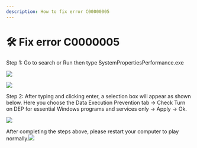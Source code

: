 ```yaml
---
description: How to fix error C00000005
---
```


# 🛠️ Fix error C0000005

Step 1: Go to search or Run then type SystemPropertiesPerformance.exe

![](https://i0.wp.com/diablo2-vn.com/tm/app/uploads/2023/09/1.png?resize=667%2C196\&ssl=1)

![](https://i0.wp.com/diablo2-vn.com/tm/app/uploads/2023/09/2.png?resize=678%2C740\&ssl=1)

Step 2: After typing and clicking enter, a selection box will appear as shown below. Here you choose the Data Execution Prevention tab -> Check Turn on DEP for essential Windows programs and services only -> Apply -> Ok.

![](https://i0.wp.com/diablo2-vn.com/tm/app/uploads/2023/09/3-1-1.png?resize=653%2C1100\&ssl=1)

After completing the steps above, please restart your computer to play normally.![](https://i0.wp.com/diablo2-vn.com/tm/app/uploads/2023/09/4.png?resize=854%2C1439\&ssl=1)